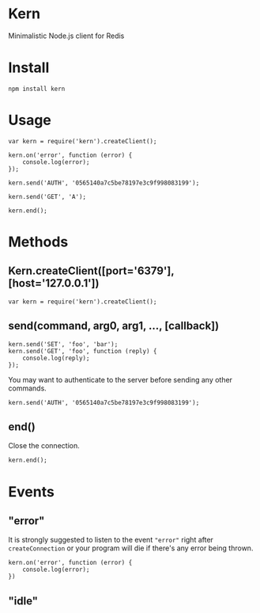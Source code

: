 # Kern
Minimalistic Node.js client for Redis

# Install

    npm install kern

# Usage

    var kern = require('kern').createClient();
    
    kern.on('error', function (error) {
        console.log(error);    
    });
    
    kern.send('AUTH', '0565140a7c5be78197e3c9f998083199');
    
    kern.send('GET', 'A');
    
    kern.end();
    
# Methods
## Kern.createClient([port='6379'], [host='127.0.0.1'])

    var kern = require('kern').createClient();
    
## send(command, arg0, arg1, ..., [callback])

    kern.send('SET', 'foo', 'bar');
    kern.send('GET', 'foo', function (reply) {
        console.log(reply);
    });
    
You may want to authenticate to the server before sending any other commands.
    
    kern.send('AUTH', '0565140a7c5be78197e3c9f998083199');
    
## end()

Close the connection.

    kern.end();
    
# Events

## "error"    

It is strongly suggested to listen to the event `"error"` right after `createConnection` or your program will die if there's any error being thrown.
    
    kern.on('error', function (error) {
        console.log(error);
    })
    
## "idle"    


